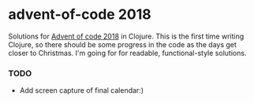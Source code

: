 # advent-of-code 2018

Solutions for [Advent of code 2018](https://adventofcode.com/2018) in Clojure. This is the first time writing Clojure, so there should be some progress in the code as the days get closer to Christmas. I'm going for for readable, functional-style solutions.

### TODO
- Add screen capture of final calendar:)